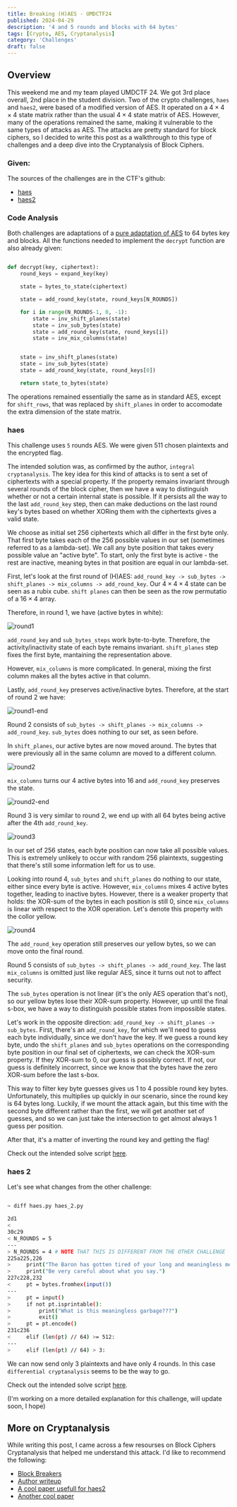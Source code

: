 ```yaml
---
title: Breaking (H)AES - UMDCTF24
published: 2024-04-29
description: '4 and 5 rounds and blocks with 64 bytes'
tags: [Crypto, AES, Cryptanalysis]
category: 'Challenges'
draft: false 
---
```


## Overview

This weekend me and my team played UMDCTF 24. We got 3rd place overall, 2nd place in the student division.
Two of the crypto challenges, `haes` and `haes2`, were based of a modified version of AES. It operated on a $4 \times 4 \times 4$ state matrix rather than the usual $4 \times 4$ state matrix of AES. However, many of the operations remained the same, making it vulnerable to the same types of attacks as AES. The attacks are pretty standard for block ciphers, so I decided to write this post as a walkthrough to this type of challenges and a deep dive into the Cryptanalysis of Block Ciphers.

### Given:

The sources of the challenges are in the CTF's github:
 - [haes](https://github.com/UMD-CSEC/UMDCTF-2024-Challenges/blob/main/crypto/haes/haes.py)
 - [haes2](https://github.com/UMD-CSEC/UMDCTF-2024-Challenges/blob/main/crypto/haes-2/haes_2.py)


### Code Analysis

Both challenges are adaptations of a [pure adaptation of AES](https://github.com/bozhu/AES-Python) to 64 bytes key and blocks. 
All the functions needed to implement the `decrypt` function are also already given:

```python

def decrypt(key, ciphertext):
    round_keys = expand_key(key)

    state = bytes_to_state(ciphertext)

    state = add_round_key(state, round_keys[N_ROUNDS])

    for i in range(N_ROUNDS-1, 0, -1):
        state = inv_shift_planes(state)
        state = inv_sub_bytes(state)
        state = add_round_key(state, round_keys[i])
        state = inv_mix_columns(state)


    state = inv_shift_planes(state)
    state = inv_sub_bytes(state)
    state = add_round_key(state, round_keys[0])

    return state_to_bytes(state)

```

The operations remained essentially the same as in standard AES, except for `shift_rows`, that was replaced by `shift_planes` in order to accomodate the extra dimension of the state matrix. 


### haes

This challenge uses `5` rounds AES. We were given 511 chosen plaintexts and the encrypted flag. 

The intended solution was, as confirmed by the author, `integral cryptanalysis`. The key idea for this kind of attacks is to sent a set of ciphertexts with a special property. If the property remains invariant through several rounds of the block cipher, then we have a way to distinguish whether or not a certain internal state is possible. If it persists all the way to the last `add_round_key` step, then can make deductions on the last round key's bytes based on whether XORing them with the ciphertexts gives a valid state.

We choose as initial set 256 ciphertexts which all differ in the first byte only. That first byte takes each of the 256 possible values in our set (sometimes referred to as a lambda-set). We call any byte position that takes every possible value an "active byte". To start, only the first byte is active - the rest are inactive, meaning bytes in that position are equal in our lambda-set.

First, let's look at the first round of (H)AES: `add_round_key -> sub_bytes -> shift_planes -> mix_columns -> add_round_key`.
Our $4 \times 4 \times 4$ state can be seen as a rubix cube. `shift planes` can then be seen as the row permutatio of a $16 \times 4$ array.

Therefore, in round 1, we have (active bytes in white):

![round1](./haes/1.png)

`add_round_key` and `sub_bytes_steps` work byte-to-byte. Therefore, the activity/inactivity state of each byte remains invariant. `shift_planes` step fixes the first byte, mantaining the representation above.

However, `mix_columns` is more complicated. In general, mixing the first column makes all the bytes active in that column. 

Lastly, `add_round_key` preserves active/inactive bytes. Therefore, at the start of round 2 we have:

![round1-end](./haes/2.png)

Round 2 consists of `sub_bytes -> shift_planes -> mix_columns -> add_round_key`. `sub_bytes` does nothing to our set, as seen before.

In `shift_planes`, our active bytes are now moved around. The bytes that were previously all in the same column are moved to a different column.

![round2](./haes/3.png)

`mix_columns` turns our 4 active bytes into 16 and `add_round_key` preserves the state.

![round2-end](./haes/4.png)

Round 3 is very similar to round 2, we end up with all 64 bytes being active after the 4th `add_round_key`.

![round3](./haes/5.png)

In our set of 256 states, each byte position can now take all possible values. This is extremely unlikely to occur with random 256 plaintexts, suggesting that there's still some information left for us to use.

Looking into round 4, `sub_bytes` and `shift_planes` do nothing to our state, either since every byte is active. However, `mix_columns` mixes 4 active
bytes together, leading to inactive bytes. 
However, there is a weaker property that holds: the XOR-sum of the bytes in each position is still 0, since `mix_columns` is linear with respect to the XOR operation. Let's denote this property with the collor yellow.

![round4](./haes/6.png)

The `add_round_key` operation still preserves our yellow bytes, so we can move onto the final round.

Round 5 consists of `sub_bytes -> shift_planes -> add_round_key`. The last `mix_columns` is omitted just like regular AES, since it turns out not to affect security.

The `sub_bytes` operation is not linear (it's the only AES operation that's not), so our yellow bytes lose their XOR-sum property. However, up until the final s-box, we have a way
to distinguish possible states from impossible states.

Let's work in the opposite direction: `add_round_key -> shift_planes -> sub_bytes`. First, there's an `add_round_key`, for which we'll need to guess each byte individually, since we don't have the key.
If we guess a round key byte, undo the `shift_planes` and `sub_bytes` operations on the corresponding byte position in our final set of ciphertexts, we can check the XOR-sum property.
If they XOR-sum to 0, our guess is possibly correct. If not, our guess is definitely incorrect, since we know that the bytes have the zero XOR-sum before the last s-box.

This way to filter key byte guesses gives us 1 to 4 possible round key bytes. Unfortunately, this multiplies up quickly in our scenario, since the round key is 64 bytes long. Luckily, if we mount the attack again, but this time with the second byte different rather than the first, we will get another set of guesses, and so we can just take the intersection to get almost always 1 guess per position.

After that, it's a matter of inverting the round key and getting the flag!

Check out the intended solve script [here](https://github.com/UMD-CSEC/UMDCTF-2024-Challenges/blob/main/crypto/haes/solve.py).


### haes 2

Let's see what changes from the other challenge:

```sh

~ diff haes.py haes_2.py

2d1
<
30c29
< N_ROUNDS = 5
---
> N_ROUNDS = 4 # NOTE THAT THIS IS DIFFERENT FROM THE OTHER CHALLENGE
225a225,226
>     print("The Baron has gotten tired of your long and meaningless messages.")
>     print("Be very careful about what you say.")
227c228,232
<     pt = bytes.fromhex(input())
---
>     pt = input()
>     if not pt.isprintable():
>         print("What is this meaningless garbage???")
>         exit()
>     pt = pt.encode()
231c236
<     elif (len(pt) // 64) >= 512:
---
>     elif (len(pt) // 64) > 3:


```

We can now send only 3 plaintexts and have only 4 rounds. In this case `differential cryptanalysis` seems to be the way to go.

Check out the intended solve script [here](https://github.com/UMD-CSEC/UMDCTF-2024-Challenges/blob/main/crypto/haes-2/solve.py).

(I'm working on a more detailed explanation for this challenge, will update soon, I hope)


## More on Cryptanalysis

While writing this post, I came across a few resourses on Block Ciphers Cryptanalysis that helped me understand this attack. I'd like to recommend the following:

- [Block Breakers](https://www.davidwong.fr/blockbreakers/index.html)
- [Author writeup](https://github.com/aparker314159/ctf-writeups/blob/main/UMDCTF2024AuthorWriteups/haes.md)
- [A cool paper usefull for haes2](https://eprint.iacr.org/2010/633.pdf)
- [Another cool paper](https://eprint.iacr.org/2022/487.pdf)